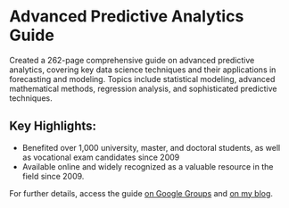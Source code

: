 # Advanced Predictive Analytics Guide

Created a 262-page comprehensive guide on advanced predictive analytics, covering key data science techniques and their applications in forecasting and modeling. Topics include statistical modeling, advanced mathematical methods, regression analysis, and sophisticated predictive techniques.

## Key Highlights:

- Benefited over 1,000 university, master, and doctoral students, as well as vocational exam candidates since 2009
- Available online and widely recognized as a valuable resource in the field since 2009.

For further details, access the guide [on Google Groups](https://groups.google.com/g/ekonometri-1_2009-2010/c/7bbNOawB9vs) and [on my blog](https://ishakkutlu.com/ekonometri/).


